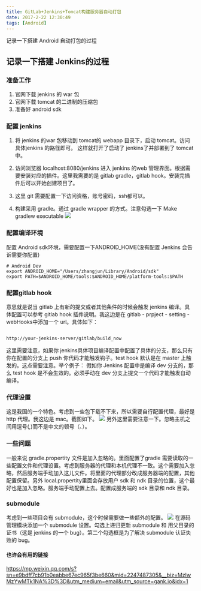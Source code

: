 ```yaml
---
title: GitLab+Jenkins+Tomcat构建服务器自动打包
date: 2017-2-22 12:30:49
tags: [Android]
---
```


记录一下搭建 Android 自动打包的过程<!-- more -->
## 记录一下搭建 Jenkins的过程
### 准备工作
1. 官网下载 jenkins 的 war 包
2. 官网下载 tomcat 的二进制的压缩包
3. 准备好 android sdk

### 配置 jenkins
1. 将 jenkins 的war 包移动到 tomcat的 webapp 目录下，启动 tomcat。访问具体jenkins 的路径即可。
这样就打开了启动了 jenkins了并部署到了 tomcat 中。

2. 访问浏览器 localhost:8080/jenkins 进入 jenkins 的web 管理界面。根据需要安装对应的插件。这里我需要的是 gitlab gradle，gitlab hook。安装完插件后可以开始创建项目了。
3. 这里 git 需要配置一下访问资格，账号密码，ssh都可以。
4. 构建采用 gradle。通过 gradle wrapper 的方式。注意勾选一下	Make gradlew executable
  ![](https://blog-image-1257302654.cos.ap-guangzhou.myqcloud.com/2018-08-24-043129.jpg)


### 配置编译环境
配置 Android sdk环境，需要配置一下ANDROID_HOME(没有配置 Jenkins 会告诉需要你配置)

```shell
# Android Dev
export ANDROID_HOME="/Users/zhangjun/Library/Android/sdk"
export PATH=$ANDROID_HOME/tools:$ANDROID_HOME/platform-tools:$PATH
```

### 配置gitlab hook

意思就是说当 gitlab 上有新的提交或者其他条件的时候会触发 jenkins 编译。具体配置可以参考 gitlab hook 插件说明。我这边是在 gitlab - prpject - setting - webHooks中添加一个 url。具体如下：
```

http://your-jenkins-server/gitlab/build_now
```
这里需要注意，如果你 jenkins具体项目编译配置中配置了具体的分支，那么只有你在配置的分支上 push 你代码才能触发钩子。test hook 默认是在 master 上触发的。这点需要注意。举个例子：
假如你 Jenkins 配置中是编译 dev 分支的，那么 test hook 是不会生效的。必须手动在 dev 分支上提交一个代码才能触发自动编译。

### 代理设置
这是我国的一个特色。考虑到一些包下载不下来，所以需要自行配置代理，最好是 http 代理。我这边是 mac。截图如下。
![](https://blog-image-1257302654.cos.ap-guangzhou.myqcloud.com/2018-08-24-043131.jpg)
另外这里需要注意一下。忽略主机之间用逗号(,)而不是中文的顿号（、）。

### 一些问题
一般来说 gradle.propertity 文件是加入忽略的。里面配置了gradle 需要读取的一些配置文件和代理设置。考虑到服务器的代理和本机代理不一致。这个需要加入忽略，然后服务端手动加入这儿文件。将里面的代理部分改成服务器端的配置，其他配置保留。另外 local.propertity里面会存放用户 sdk 和 ndk 目录的位置，这个最好也是加入忽略。服务端手动配置上去。配置成服务端的 sdk 目录和 ndk 目录。

### submodule
考虑到一些项目会有 submodule，这个时候需要做一些额外的配置。
![](https://blog-image-1257302654.cos.ap-guangzhou.myqcloud.com/2018-08-24-043133.jpg)
在源码管理模块添加一个 submodule 设置。勾选上递归更新 submodule 和 用父目录的证书（这是 jenkins 的一个 bug）。第二个勾选框是为了解决 submodule 认证失败的 bug。


#### 也许会有用的链接
https://mp.weixin.qq.com/s?sn=e9bdff7cb91b0eabbe67ec965f3be660&mid=2247487305&__biz=MzIwMzYwMTk1NA%3D%3D&utm_medium=email&utm_source=gank.io&idx=1

